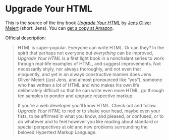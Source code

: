 # Upgrade Your HTML

This is the source of the tiny book [_Upgrade Your HTML_](https://leanpub.com/upgrade-your-html) by [Jens Oliver Meiert](https://meiert.com/en/) (short: Jens). You can [get a copy at Amazon](https://www.amazon.com/dp/@@/?tag=j9t-21-20).

Official description:

> HTML is super-popular. Everyone can write HTML. Or can they? In the spirit that perhaps not everyone but _everything_ can be improved, _Upgrade Your HTML_ is a first light book in a nonchalant series to work through real-life examples of HTML, and suggest improvements. Not necessarily shyly, nor always thoroughly, and not even that eloquently, and yet in an always constructive manner does Jens Oliver Meiert (just Jens, and almost pronounced like “yes”), someone who has written a lot of HTML and who makes his own life deliberately difficult so that he can write even more HTML, go through ten samples to ponder and upgrade respective markup.
>
> If you’re a web developer you’ll know HTML. Check out and follow _Upgrade Your HTML_ to nod or to shake your head, maybe even your fists, to be affirmed in what you know, and pleased, or confused, or to do whatever and to feel however you like reading about standard or special perspectives at old and new problems surrounding the beloved Hypertext Markup Language.